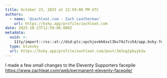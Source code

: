 ```yaml
---
title: October 23, 2025 at 12:59:00 PM UTC
authors:
  - name: '@zachleat.com - Zach Leatherman'
    url: https://bsky.app/profile/zachleat.com
date: 2025-10-23T12:59:00.000Z
metadata:
  uuid: >-
    11ty/import::rss::at://did:plc:xpchjovbk6sxl3bv74z7cs54/app.bsky.feed.post/3m3ug2pbyyk2w
  type: bluesky
  url: https://bsky.app/profile/zachleat.com/post/3m3ug2pbyyk2w
---
```

I made a few small changes to the Eleventy Supporters facepile https://www.zachleat.com/web/permanent-eleventy-facepile/